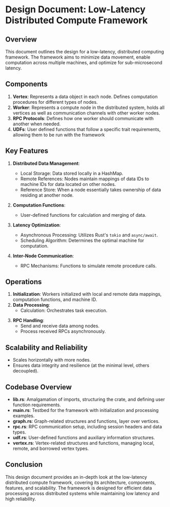 
# Design Document: Low-Latency Distributed Compute Framework

## Overview
This document outlines the design for a low-latency, distributed computing framework. The framework aims to minimize data movement, enable computation across multiple machines, and optimize for sub-microsecond latency.

## Components
1. **Vertex**: Represents a data object in each node. Defines computation procedures for different types of nodes.
2. **Worker**: Represents a compute node in the distributed system, holds all vertices as well as communication channels with other worker nodes.
3. **RPC Protocols**: Defines how one worker should communicate with another when needed.
4. **UDFs**: User defined functions that follow a specific trait requirements, allowing them to be run with the framework

## Key Features
1. **Distributed Data Management**:
   - Local Storage: Data stored locally in a HashMap.
   - Remote References: Nodes maintain mappings of data IDs to machine IDs for data located on other nodes.
   - Reference Store: When a node essentially takes ownership of data residing at another node.

2. **Computation Functions**:
   - User-defined functions for calculation and merging of data.

3. **Latency Optimization**:
   - Asynchronous Processing: Utilizes Rust's `tokio` and `async/await`.
   - Scheduling Algorithm: Determines the optimal machine for computation.

4. **Inter-Node Communication**:
   - RPC Mechanisms: Functions to simulate remote procedure calls.

## Operations
1. **Initialization**: Workers initialized with local and remote data mappings, computation functions, and machine ID.
2. **Data Processing**:
   - Calculation: Orchestrates task execution.

[//]: # (   - Merging: Combines results from various nodes.)

3. **RPC Handling**:
   - Send and receive data among nodes.
   - Process received RPCs asynchronously.

[//]: # (4. **Scheduling**:)

[//]: # (   - Decision-making on local vs. remote processing.)

## Scalability and Reliability
- Scales horizontally with more nodes.
- Ensures data integrity and resilience (at the minimal level, others decoupled).

[//]: # (## Future Enhancements)

[//]: # (1. **Optimization of RPC Mechanisms**)

[//]: # (2. **Enhanced Scheduling Algorithms**)

[//]: # (3. **Garbage Collection Optimization**)

## Codebase Overview
- **lib.rs**: Amalgamation of imports, structuring the crate, and defining user function requirements.
- **main.rs**: Testbed for the framework with initialization and processing examples.
- **graph.rs**: Graph-related structures and functions, layer over vertices.
- **rpc.rs**: RPC communication setup, including session headers and data types.
- **udf.rs**: User-defined functions and auxiliary information structures.
- **vertex.rs**: Vertex-related structures and functions, managing local, remote, and borrowed vertex types.

## Conclusion
This design document provides an in-depth look at the low-latency distributed compute framework, covering its architecture, components, features, and scalability. The framework is designed for efficient data processing across distributed systems while maintaining low latency and high reliability.

